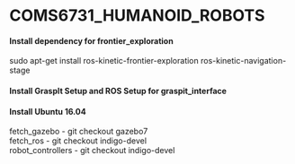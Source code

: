 # COMS6731_HUMANOID_ROBOTS

#### Install dependency for frontier_exploration
sudo apt-get install ros-kinetic-frontier-exploration ros-kinetic-navigation-stage


#### Install GraspIt Setup and ROS Setup for graspit_interface


#### Install Ubuntu 16.04
fetch_gazebo - git checkout gazebo7  
fetch_ros - git checkout indigo-devel  
robot_controllers - git checkout indigo-devel
